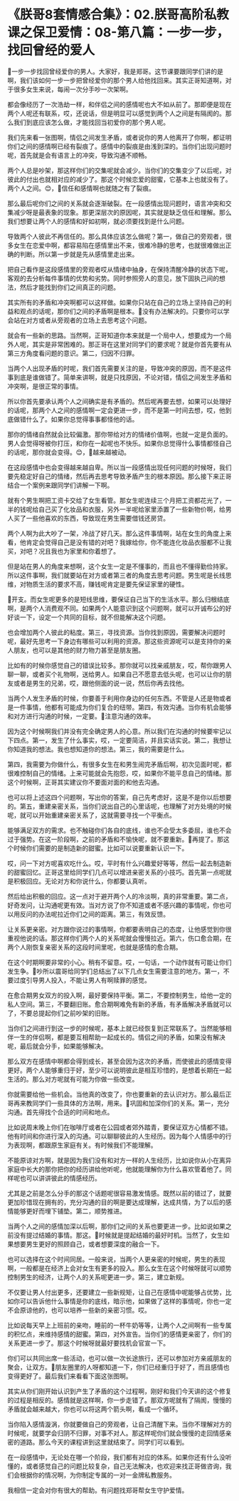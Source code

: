 # 《朕哥8套情感合集》：02.朕哥高阶私教课之保卫爱情：08-第八篇：一步一步，找回曾经的爱人

🎼一步一步找回曾经爱你的男人。大家好，我是郑哥。这节课要跟同学们讲的是啊，我们该如何一步一步把曾经爱你的那个男人给他找回来。其实正哥知道啊，对于很多女生来说，每闹一次分手吵一次架啊。

都会像经历了一次浩劫一样，和伴侣之间的感情呢也大不如从前了。那即便是现在两个人呢还有联系，哎，还说话，但是明显可以感觉到两个人之间是有隔阂的。那么我们到底应该怎么做，才能找回当初爱你的那个男人呢。

我们先来看一张图啊，情侣之间发生矛盾，或者说你的男人他离开了你啊，都证明你们之间的感情啊已经有裂痕了。感情中的裂痕是由浅到深的。当你们出现问题时呢，首先就是会有语言上的冲突，导致沟通不顺畅。

两个人总是吵架，那这样你们的交集呢就会减少。当你们的交集变少了以后呢，对彼此的付出也就相对应的减少了。那这个时候恋爱的甜蜜，它基本上也就没有了。两个人之间。😊，🎼信任和感情啊也就随之有了裂痕。

那么最后呢你们之间的关系就会逐渐破裂。在一段感情出现问题时，语言冲突和交集减少呀是最表象的现象。那更深层次的原因呢，其实就是缺乏信任和理解。那么我们想要让两个人的感情和好如初啊，就必须要找到是什么问题。

导致两个人彼此不再信任的。那么具体应该怎么做呢？第一，做自己的旁观者，很多女生在恋爱中啊，都容易陷在感情里出不来，很难冷静的思考，也就很难做出正确的判断。所以第一步就是先从感情里走出来。

把自己看作是这段感情里的旁观者哎从情绪中抽身，在保持清醒冷静的状态下呢，客观的去分析每件事情的优势和劣势。同时参照旁人的意见，放下固执己间的想法，然后才能找到你们之间真正的问题。

其实所有的矛盾和冲突啊都可以这样做。如果你只站在自己的立场上坚持自己的利益和观点的话呢，那你们之间的矛盾啊是根本。🎼没有办法解决的。只要你可以学会站在对方或者从旁观者的立场上去思考这个问题。

就会有一些新的思路。当然啊，正哥知道你本来就是一个局中人，想要成为一个局外人呢，其实是非常困难的。那正哥在这里对同学们的要求呢？就是你首先要有从第三方角度看问题的意识。第二，归因不归罪。

当两个人出现矛盾的时呢，我们首先需要关注的是，导致冲突的原因，而不是这件事到底是谁做错了。简单来讲啊，就是只找原因，不论对错，情侣之间发生矛盾和冲突啊，是很正常的事情。

所以你首先要承认两个人之间确实是有矛盾的。然后呢再要去想，如果可以处理好的话呢，那两个人之间的感情啊一定会更进一步，而不是第一时间去想，哎，他到底做错什么了。如果你总觉得事事都怪他的话。

那你的情绪自然就会比较偏激。那你带给对方的情绪价值啊，也就一定是负面的。男人会觉得呀被你打压，和你在一起呢也不快乐。如果你总觉得什么事情都怪自己的话呢，那你就会变得。😊，🎼越来越被动。

在这段感情中也会变得越来越自卑。所以当一段感情出现任何问题的时候呀，我们要先稳定好自己的情绪，然后再去思考导致矛盾产生的根本原因。那么接下来正哥结合一个案例来跟同学们讲解一下啊。

就有个男生啊把工资卡交给了女生看管。那女生呢连续三个月把工资都花光了，一半的钱呢给自己买了化妆品和衣服，另外一半呢给家里添置了一些新物价啊，给男人买了一些他喜欢的东西，导致现在男生需要借钱还房贷。

两个人啊为此大吵了一架，冷战了好几天。那么这件事情啊，站在女生的角度上来看，他肯定会觉得自己是没有错的对吧？我嫁给你，你不能连化妆品衣服都不让我买，对吧？况且我也为家里和你着想了。

但是站在男人的角度来想啊，这个女生一定是不懂事的，而且也不懂得勤俭持家。所以这件事啊，我们就要站在对方或者第三者的角度去思考问题。男生呢是长线思维，对物质生活的要求不高，赚钱呢肯定是要先保证家里的硬性。

🎼开支。而女生呢更多的是短线思维，要保证自己当下的生活水平。那么归根结底啊，是两个人消费观不同。如果两个人能意识到这个问题啊，就可以开诚布公的好好谈一下，设定一个共同的目标，就不但能解决这个问题。

也会增加两个人彼此的粘度。第三，寻找资源。当你找到原因，需要解决问题时呢，最好先思考一下身边有哪些可以利用的资源。那这些资源呢可以是支持你的亲人朋友，也可以是其他的财力物力甚至是朋友圈。

比如有的时候你感觉自己的错误比较多。那你就可以找亲戚朋友，哎，帮你跟男人聊一聊，或者买个礼物啊，送给男人。如果自己不愿意去低头呢，也可以让你的朋友或者是男生的兄弟，哎，跟他侧面的说一说，然后你再去找他。

当两个人发生矛盾的时候，你要善于利用你身边的任何东西。不管是人还是物或者是一件事情，他都有可能成为你们复合的纽带。第四，有效沟通。当你有机会能够和对方进行沟通的时候，一定要。🎼注意沟通的效率。

因为这个时候啊我们并没有完全确定男人的心意。所以我们在沟通的时候要牢记以下四点。第一，发生了什么事实，哎，一定要简洁，并且实话实说。第二，我想让你知道我的想法。我也想知道你的想法。第三，我的需要是什么。

第四，我需要为你做什么，有很多女生在和男生闹完矛盾后啊，初次见面时呢，都很难控制自己的情绪。上来可能就会先抱怨，哎，如果你不能平息自己的情绪。那这个时候啊，正哥其实建议你不要面对面的和他去沟通。

也可以将上述这四个问题啊，写出你的答案，自己先考虑好，这是不是你以后想要的。第五，重建亲密关系，当你们说出自己的心里话呢，也理解了对方处境的时候呢，就可以开始重建亲密关系了，这就需要寻找一个平衡点。

能够满足双方的需求。也不触碰你们各自的底线，谁也不会受太多委屈，谁也不会过于强势。在这一阶段啊，之前的矛盾和不愉快呢，就不要重新。🎼再提了。那这个时候你们需要的是制造新的甜蜜。比如可以说要重新认识一下。

哎，问一下对方呢喜欢吃什么。哎，平时有什么兴趣爱好等等，然后一起去制造新的甜蜜回忆。正哥这里给同学们几点可以增进亲密关系的小技巧。首先第一点呢就是积极回应。无论对方和你说什么，你都要认真听。

然后给出积极的回应。这一点对于避开两个人的冷淡啊，真的非常重要。第二点，好奇发问，让沟通呢更有效。当对方说了你不知道或者不感兴趣的事情呢，你也可以用反问的办法呢拉近你们之间的距离。第三，有效反馈。

让关系更亲密。对方跟你说过的事情啊，你都要表明自己的态度，让他感觉到你很重视他说的话。那这样你们两个人的关系呢就会慢慢拉近。第六，伤口愈合期，在两个人刚恢复亲密关系的这段时间里呢，也就是感情的愈合期。

在这个时期啊要非常的小心。稍有不留意。哎，一句话，一个动作就有可能让你们发生争。🎼吵所以震哥给同学们总结出了以下几点女生需要注意的地方。第一，不要过度引导男人投入，不能让男人有啊赎罪的感觉。

在愈合期男女双方的投入啊，最好要保持平衡。第二，不要控制男生，给他一定的私人空间。第三，不要翻旧账。愈合期啊难免有新的矛盾，有矛盾解决矛盾就可以了，不要总提起你们之前吵架的旧账。

当你们之间进行到这一步的时候呢，基本上就已经恢复到正常联系了。当然能够相伴一生的伴侣啊，都是要互相帮助一起成长的。情侣之间的矛盾，如果没有解决呢，最后就会分手，如果能够解决。

那么双方在感情中啊都会得到成长，甚至会因为这次的矛盾，而使彼此的感情变得更好。两个人能够重归于好，至少可以说明彼此是相互珍惜的，是想着长期在一起生活的。那么对方呢就有可能为你做一些改变。

你就需要给他一些机会。当他真的改变了，你也要重新的去认识对方。那么最后正哥再来教同学们一些具体的方法啊，用来。🎼巩固和加深你们的关系。第一，充分沟通。首先得找个合适的时间和地点。

比如说周末晚上你们在咖啡厅或者在公园或者郊外踏青，要保证双方心情都不错。他有时间和你进行深入的沟通。可以聊聊彼此的人生经历。因为每个人情感中的行为表现啊，都跟原生家庭有关。有时候我们不能理解。

不能原谅对方啊，就是因为我们没有和对方一样的人生经历，比如说你从小在离异家庭中长大的那你把你的经历讲给他听呢，他就能理解你为什么喜欢管着他了。同样呢也可以讲讲彼此的情感经历。

尤其是之前是怎么分手的那这个话题呢很容易激发情感。既然以前的错过了，就要更加珍惜现在拥有的，充分沟通的目的啊是要达成理解，达成共情，为了以后的感情能够更好而埋下铺垫。第二，顺势推进。

当两个人之间的感情加深以后啊，那你们之间的关系也要更进一步。比如说如果之前没有提过结婚的事情。那这。🎼时候就是提起结婚的最好时机。当然了，女生如果想要男生更好的照顾自己，或者想要深度的融合一下。

也可以选择在这个时间同居。一般来说，当两个人更亲密的时候呢，男生的表现啊，一般都是在经济上会对女生有更多的投入。那么女生在这个时候呀就可以顺势控制男生的经济，让两个人的关系呢更进一步。第三，建立新规。

不仅要让男人付出更多，还要建立一些新规矩，让自己在感情中呢能够占优势，比如你可以告诉他什么事情是你的底线，暗示他，如果做了这样的事情呢，你也一定不会原谅他的，也可以培养一些新的亲密习惯。哎。

比如说每天早上上班前的亲吻，睡前的一杯牛奶等等，让两个人之间啊有一些专属的积忆点，来维持感情的甜蜜。第四，对外宣告。当你们的感情更亲密了，你们的关系更进一步了。那这个时候呀就最好要找机会官宣一下。

你们可以共同出席一些活动，也可以做一次长途旅行，还可以参加对方亲戚朋友的聚会，让双方。🎼朋友圈里的人呀都知道一下，你们已经重归于好了，而且感情也变得更好了。最后我们来看看下面这张图啊。

其实从你们刚开始认识到产生了矛盾的这个过程啊，刚好和我们今天讲的这个修复的过程是相反的。感情就是这样啊，你一步走错了。那双方呢就有了隔阂，慢慢的矛盾就会越来越大，你也可以将这两个箭头啊，看成一个循环。

当你陷入感情漩涡，你就要做自己的旁观者，让自己清醒下来。当你不理解对方的时候呢，就要学会归阴不归罪，对事不对人。那这样呢你们就会慢慢的走回情感亲密的道路。那么今天的课程讲到这里就结束了。同学们可以看到。

在一段感情中，无论处在哪一个阶段，我们都有对应的体系。如果你还有什么没听懂的，或者感觉自己的问题比较复杂，自己无法解决，也欢迎来找正哥做咨询，我们会根据你的情况啊，为你制定专属的一对一金牌私教服务。

我相信一定会对你有很大的帮助。有问题找郑哥帮女生守护爱情。